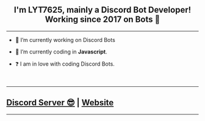 

## <div align="center">I'm LYT7625, mainly a Discord Bot Developer! Working since 2017 on Bots 🚀</div>  
  
***

- 🔭 I’m currently working on Discord Bots
  

- 🌱 I’m currently coding in **Javascript**.  
  

- ❓  I am in love with coding Discord Bots.
  
<br/>
  
***

## [Discord Server 😎](https://discord.gg/) | [Website](https://lyt7625.ml)

***
